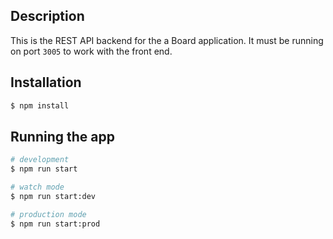 ## Description

This is the REST API backend for the a Board application. It must be running on port ```3005``` to work with the front end. 

## Installation

```bash
$ npm install
```

## Running the app

```bash
# development
$ npm run start

# watch mode
$ npm run start:dev

# production mode
$ npm run start:prod
```




